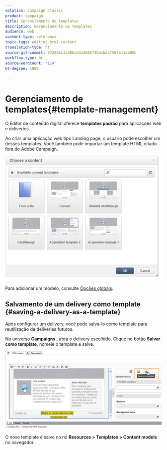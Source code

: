 ```yaml
---
solution: Campaign Classic
product: campaign
title: Gerenciamento de templates
description: Gerenciamento de templates
audience: web
content-type: reference
topic-tags: editing-html-content
translation-type: ht
source-git-commit: 972885c3a38bcd3a260574bacbb3f507e11ae05b
workflow-type: ht
source-wordcount: '114'
ht-degree: 100%

---
```



# Gerenciamento de templates{#template-management}

O Editor de conteúdo digital oferece **templates padrão** para aplicações web e deliveries.

Ao criar uma aplicação web tipo Landing page, o usuário pode escolher um desses templates. Você também pode importar um template HTML criado fora do Adobe Campaign.

![](assets/dce_popup_templatechoice.png)

Para adicionar um modelo, consulte [Opções globais](../../web/using/content-editor-interface.md#global-options).

## Salvamento de um delivery como template {#saving-a-delivery-as-a-template}

Após configurar um delivery, você pode salvá-lo como template para reutilização de deliveries futuros.

No universo **Campaigns** , abra o delivery escolhido. Clique no botão **Salvar como template**, nomeie o template e salve.

![](assets/dce_save_model.png)

O novo template é salvo no nó **Resources > Templates > Content models** no navegador.
